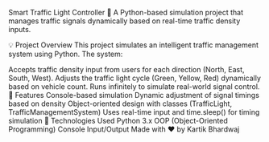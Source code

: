 Smart Traffic Light Controller 🚦
A Python-based simulation project that manages traffic signals dynamically based on real-time traffic density inputs.

💡 Project Overview
This project simulates an intelligent traffic management system using Python. The system:

Accepts traffic density input from users for each direction (North, East, South, West).
Adjusts the traffic light cycle (Green, Yellow, Red) dynamically based on vehicle count.
Runs infinitely to simulate real-world signal control.
📌 Features
Console-based simulation
Dynamic adjustment of signal timings based on density
Object-oriented design with classes (TrafficLight, TrafficManagementSystem)
Uses real-time input and time.sleep() for timing simulation
🔧 Technologies Used
Python 3.x
OOP (Object-Oriented Programming)
Console Input/Output
Made with ❤️ by Kartik Bhardwaj
